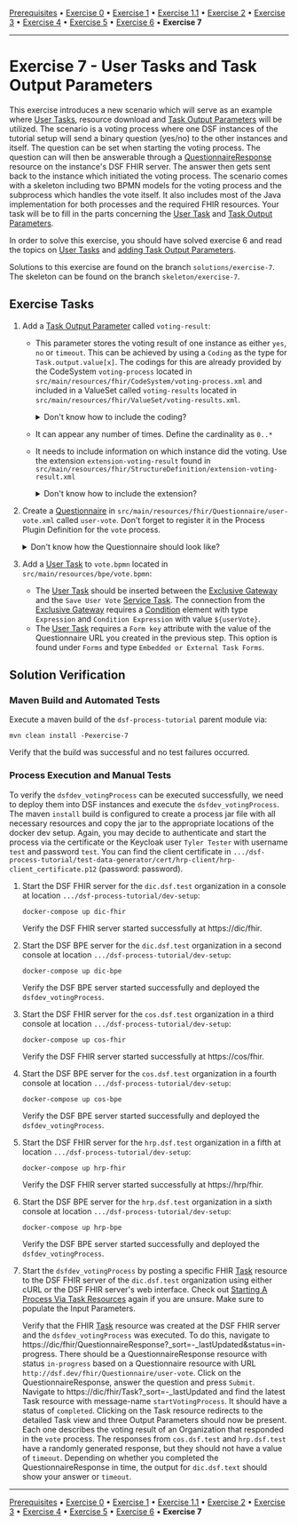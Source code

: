 [Prerequisites](prerequisites.md) • [Exercise 0](exercise-0.md) • [Exercise 1](exercise-1.md) • [Exercise 1.1](exercise-1-1.md) • [Exercise 2](exercise-2.md) • [Exercise 3](exercise-3.md) • [Exercise 4](exercise-4.md) • [Exercise 5](exercise-5.md) • [Exercise 6](exercise-6.md) • **Exercise 7**
___

# Exercise 7 - User Tasks and Task Output Parameters

This exercise introduces a new scenario which will serve as an example where [User Tasks](../learning/concepts/bpmn/user-task.md), resource download and [Task Output Parameters](../learning/concepts/fhir/task.md#task-output-parameters)
will be utilized. The scenario is a voting process where one DSF instances of the tutorial setup will send a binary question (yes/no) to the other instances and itself.
The question can be set when starting the voting process. The question can will then be answerable through a [QuestionnaireResponse](https://www.hl7.org/fhir/R4/questionnaireresponse.html) resource on the instance's DSF FHIR server.
The answer then gets sent back to the instance which initiated the voting process.
The scenario comes with a skeleton including two BPMN models for the voting process and the subprocess which handles the vote itself. 
It also includes most of the Java implementation for both processes and the required FHIR resources. Your task will be to fill in the parts concerning the [User Task](../learning/concepts/bpmn/user-task.md)
and [Task Output Parameters](../learning/concepts/fhir/task.md#task-output-parameters).

In order to solve this exercise, you should have solved exercise 6 and read the topics on
[User Tasks](../learning/guides/user-tasks-in-the-dsf.md)
and [adding Task Output Parameters](../learning/guides/adding-task-output-parameters-to-task-profiles.md).

Solutions to this exercise are found on the branch `solutions/exercise-7`. The skeleton can be found on the branch `skeleton/exercise-7`.

## Exercise Tasks
1. Add a [Task Output Parameter](../learning/concepts/fhir/task.md#task-output-parameters) called `voting-result`:
   * This parameter stores the voting result of one instance as either `yes`, `no` or `timeout`. This can be achieved by using a `Coding` as the type for `Task.output.value[x]`. 
     The codings for this are already provided by the CodeSystem `voting-process` located in `src/main/resources/fhir/CodeSystem/voting-process.xml` and included in a ValueSet 
     called `voting-results` located in `src/main/resources/fhir/ValueSet/voting-results.xml`.
     <details>
     <summary>Don't know how to include the coding?</summary>

     Define the `Task.output.value[x]` element for your Output Parameter slice with a type of `Coding`.
       <details>
       <summary>XML Example</summary>

       ``` xml
            <element id="Task.output:example-output.value[x]">
               <path value="Task.output.value[x]"/>
               <max value="1"/>
               <type>
                   <code value="Coding"/>
               </type>
            </element>
       ```
       </details>

     Define the CodeSystem of the Coding using the URL of the `voting-process` CodeSystem.
       <details>
       <summary>XML Example</summary>

       ``` xml
            <element id="Task.output:example-output.value[x].system">
               <path value="Task.output.value[x]"/>
               <min value="1"/>
               <max value="1"/>
               <fixedUri value="http://dsf.dev/fhir/CodeSystem/voting-process"/>
            </element>
       ```
       </details>
     
     Define the values that are allowed for the Coding by binding it to the `voting-results` ValueSet using a binding strength of `required`.
       <details>
       <summary>XML Example</summary>

       ``` xml
            <element id="Task.output:example-output.value[x].code">
               <path value="Task.output.value[x].code"/>
               <min value="1"/>
               <max value="1"/>
               <binding>
                   <strength value="required"/>
                   <valueSet value="http://dsf.dev/fhir/ValueSet/voting-results"/>
               </binding>
            </element>
       ```
       </details>
    </details>
   
   * It can appear any number of times. Define the cardinality as `0..*`
   * It needs to include information on which instance did the voting. Use the extension `extension-voting-result` found in `src/main/resources/fhir/StructureDefinition/extension-voting-result.xml`
       <details>
       <summary>Don't know how to include the extension?</summary>
       
       Create a slice for `Task.output:example-output.extension`. Add `Extension` as the value for `Task.output:example-output.extension.type.code` 
       and add the URL of the extension as the value for `Task.output:example-output.extension.type.profile`.
       <details>
       <summary>XML Example</summary>
      
       ``` xml
       <element id="Task.output:example-output.extension:my-extension">
          <path value="Task.output.extension"/>
          <sliceName value="my-extension"/>
          <min value="1"/>
          <max value="1"/>
          <type>
             <code value="Extension"/>
             <profile value="http://dsf.dev/fhir/StructureDefinition/my-extension"/>
          </type>
       </element>
       ```
       </details>
       </details>
2. Create a [Questionnaire](https://www.hl7.org/fhir/R4/questionnaire.html) in `src/main/resources/fhir/Questionnaire/user-vote.xml` called `user-vote`. 
   Don't forget to register it in the Process Plugin Definition for the `vote` process.
   <details>
   <summary>Don't know how the Questionnaire should look like?</summary>
    
   Check out the [template](../learning/guides/user-tasks-in-the-dsf.md#questionnaire-template) again. Don't forget changing the URL.
   </details>
3. Add a [User Task](../learning/concepts/bpmn/user-task.md) to `vote.bpmn` located in `src/main/resources/bpe/vote.bpmn`:
   * The [User Task](../learning/concepts/bpmn/user-task.md) should be inserted between the [Exclusive Gateway](../learning/concepts/bpmn/gateways.md) and the `Save User Vote` [Service Task](../learning/concepts/bpmn/service-tasks.md).
     The connection from the [Exclusive Gateway](../learning/concepts/bpmn/gateways.md) requires a [Condition](../learning/concepts/bpmn/conditions.md) element with type `Expression` and `Condition Expression` with value `${userVote}`.
   * The [User Task](../learning/concepts/bpmn/user-task.md) requires a `Form key` attribute with the value of the Questionnaire URL you created in the previous step. This option is found under `Forms` and type `Embedded or External Task Forms`.

## Solution Verification
### Maven Build and Automated Tests
Execute a maven build of the `dsf-process-tutorial` parent module via:
```
mvn clean install -Pexercise-7
```
Verify that the build was successful and no test failures occurred.

### Process Execution and Manual Tests
To verify the `dsfdev_votingProcess` can be executed successfully, we need to deploy them into DSF instances and execute the `dsfdev_votingProcess`. The maven `install` build is configured to create a process jar file with all necessary resources and copy the jar to the appropriate locations of the docker dev setup.
Again, you may decide to authenticate and start the process via the certificate or the Keycloak user `Tyler Tester` with username `test` and password `test`. You can find the client certificate
in `.../dsf-process-tutorial/test-data-generator/cert/hrp-client/hrp-client_certificate.p12` (password: password).

1. Start the DSF FHIR server for the `dic.dsf.test` organization in a console at location `.../dsf-process-tutorial/dev-setup`:
   ```
   docker-compose up dic-fhir
   ```
   Verify the DSF FHIR server started successfully at https://dic/fhir.

2. Start the DSF BPE server for the `dic.dsf.test` organization in a second console at location `.../dsf-process-tutorial/dev-setup`:
   ```
   docker-compose up dic-bpe
   ```
   Verify the DSF BPE server started successfully and deployed the `dsfdev_votingProcess`.

3. Start the DSF FHIR server for the `cos.dsf.test` organization in a third console at location `.../dsf-process-tutorial/dev-setup`:
   ```
   docker-compose up cos-fhir
   ```
   Verify the DSF FHIR server started successfully at https://cos/fhir.

4. Start the DSF BPE server for the `cos.dsf.test` organization in a fourth console at location `.../dsf-process-tutorial/dev-setup`:
   ```
   docker-compose up cos-bpe
   ```
   Verify the DSF BPE server started successfully and deployed the `dsfdev_votingProcess`.


5. Start the DSF FHIR server for the `hrp.dsf.test` organization in a fifth at location `.../dsf-process-tutorial/dev-setup`:
   ```
   docker-compose up hrp-fhir
   ```
   Verify the DSF FHIR server started successfully at https://hrp/fhir.

6. Start the DSF BPE server for the `hrp.dsf.test` organization in a sixth console at location `.../dsf-process-tutorial/dev-setup`:
   ```
   docker-compose up hrp-bpe
   ```
   Verify the DSF BPE server started successfully and deployed the `dsfdev_votingProcess`.

7. Start the `dsfdev_votingProcess` by posting a specific FHIR [Task](../learning/concepts/fhir/task.md) resource to the DSF FHIR server of the `dic.dsf.test` organization using either cURL or the DSF FHIR server's web interface. Check out [Starting A Process Via Task Resources](../learning/guides/starting-a-process-via-task-resources.md) again if you are unsure. Make sure to populate the Input Parameters.

   Verify that the FHIR [Task](../learning/concepts/fhir/task.md) resource was created at the DSF FHIR server and the `dsfdev_votingProcess` was executed. To do this, navigate to https://dic/fhir/QuestionnaireResponse?_sort=-_lastUpdated&status=in-progress. There should be a QuestionnaireResponse resource with status `in-progress` based on a Questionnaire resource with URL `http://dsf.dev/fhir/Questionnaire/user-vote`. 
   Click on the QuestionnaireResponse, answer the question and press `Submit`. Navigate to https://dic/fhir/Task?_sort=-_lastUpdated and find the latest Task resource with message-name `startVotingProcess`. It should have a status of `completed`. Clicking on the Task resource redirects to the detailed Task view and three Output Parameters should now be present. Each one describes the voting result of
   an Organization that responded in the `vote` process. The responses from `cos.dsf.test` and `hrp.dsf.test` have a randomly generated response, but they should not have a value of `timeout`. Depending on whether you completed the QuestionnaireResponse in time, the output for `dic.dsf.text` should show your answer or `timeout`.

___
[Prerequisites](prerequisites.md) • [Exercise 0](exercise-0.md) • [Exercise 1](exercise-1.md) • [Exercise 1.1](exercise-1-1.md) • [Exercise 2](exercise-2.md) • [Exercise 3](exercise-3.md) • [Exercise 4](exercise-4.md) • [Exercise 5](exercise-5.md) • [Exercise 6](exercise-6.md) • **Exercise 7**
